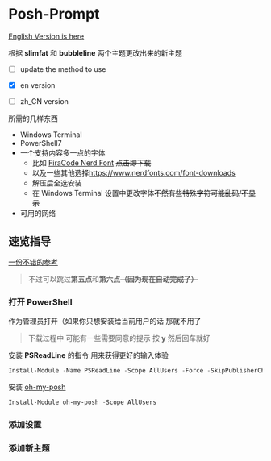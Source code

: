 # Posh-Prompt

[English Version is here](README_en.md)

根据 **slimfat** 和 **bubbleline** 两个主题更改出来的新主题

- [ ] update the method to use
- [x] en version
- [ ] zh_CN version



所需的几样东西

-   Windows Terminal
-   PowerShell7
-   一个支持内容多一点的字体
    -   比如 [FiraCode Nerd Font](https://github.com/ryanoasis/nerd-fonts/releases/download/v2.1.0/FiraCode.zip) ~~点击即下载~~
    -   以及一些其他选择<https://www.nerdfonts.com/font-downloads>
    -   解压后全选安装
    -   在 Windows Terminal 设置中更改字体~~不然有些特殊字符可能乱码/不显示~~
-   可用的网络

## 速览指导

[一份不错的参考](https://zhuanlan.zhihu.com/p/137595941)

>   不过可以跳过**第五点**和**第六点~~（因为现在自动完成了）~~**

### 打开 PowerShell

作为管理员打开（如果你只想安装给当前用户的话 那就不用了

>   下载过程中 可能有一些需要同意的提示 按 **y** 然后回车就好

安装 **PSReadLine** 的指令 用来获得更好的输入体验

```powershell
Install-Module -Name PSReadLine -Scope AllUsers -Force -SkipPublisherCheck
```

安装 [oh-my-posh](https://ohmyposh.dev/)

```powershell
Install-Module oh-my-posh -Scope AllUsers
```

### 添加设置



### 添加新主题
